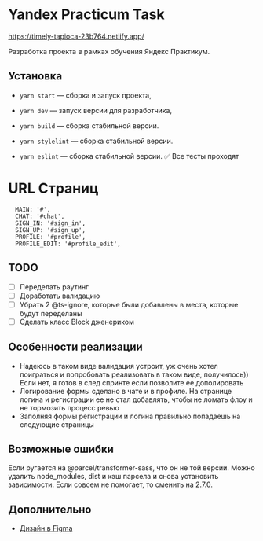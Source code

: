 # Yandex Practicum Task

https://timely-tapioca-23b764.netlify.app/

Разработка проекта в рамках обучения Яндекс Практикум.

## Установка

- `yarn start` — сборка и запуск проекта,
- `yarn dev` — запуск версии для разработчика,
- `yarn build` — сборка стабильной версии.

- `yarn stylelint` — сборка стабильной версии.
- `yarn eslint` — сборка стабильной версии.
✅ Все тесты проходят

# URL Страниц
```
  MAIN: '#',
  CHAT: '#chat',
  SIGN_IN: '#sign_in',
  SIGN_UP: '#sign_up',
  PROFILE: '#profile',
  PROFILE_EDIT: '#profile_edit',
```

## TODO
- [ ] Переделать раутинг
- [ ] Доработать валидацию
- [ ] Убрать 2 @ts-ignore, которые были добавлены в места, которые будут переделаны
- [ ] Сделать класс Block дженериком

## Особенности реализации
- Надеюсь в таком виде валидация устроит, уж очень хотел поиграться и попробовать реализовать в таком виде, получилось)) Если нет, я готов в след спринте если позволите ее дополировать
- Логирование формы сделано в чате и в профиле. На странице логина и регистрации ее не стал добавлять, чтобы не ломать флоу и не тормозить процесс ревью
- Заполняя формы регистрации и логина правильно попадаешь на следующие страницы

## Возможные ошибки

Если ругается на @parcel/transformer-sass, что он не той версии. Можно удалить node_modules, dist и кэш парсела и снова установить зависимости. Если совсем не помогает, то сменить на 2.7.0.

## Дополнительно

- [Дизайн в Figma](https://www.figma.com/file/jF5fFFzgGOxQeB4CmKWTiE/Chat_external_link?node-id=0%3A1&t=hiTbvcfSm7jC5TVn-1)

